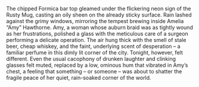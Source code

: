 The chipped Formica bar top gleamed under the flickering neon sign of the Rusty Mug, casting an oily sheen on the already sticky surface.  Rain lashed against the grimy windows, mirroring the tempest brewing inside Amelia “Amy” Hawthorne.  Amy, a woman whose auburn braid was as tightly wound as her frustrations, polished a glass with the meticulous care of a surgeon performing a delicate operation.  The air hung thick with the smell of stale beer, cheap whiskey, and the faint, underlying scent of desperation – a familiar perfume in this dimly lit corner of the city. Tonight, however, felt different.  Even the usual cacophony of drunken laughter and clinking glasses felt muted, replaced by a low, ominous hum that vibrated in Amy’s chest, a feeling that something – or someone – was about to shatter the fragile peace of her quiet, rain-soaked corner of the world.
